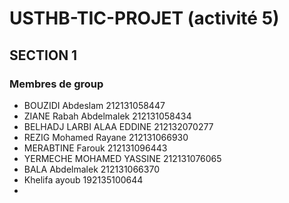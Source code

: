 # USTHB-TIC-PROJET (activité 5)
## SECTION 1 
### Membres de group
- BOUZIDI Abdeslam 212131058447  
- ZIANE Rabah Abdelmalek 212131058434
- BELHADJ LARBI ALAA EDDINE 212132070277
- REZIG Mohamed Rayane 212131066930 
- MERABTINE Farouk 212131096443
- YERMECHE MOHAMED YASSINE 212131076065
- BALA Abdelmalek 212131066370
- Khelifa ayoub 192135100644
- 

